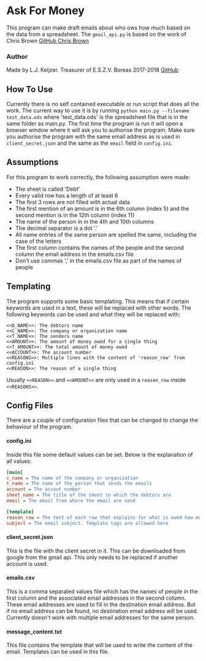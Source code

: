 # Ask For Money
This program can make draft emails about who ows how much based on the data from a spreadsheet.
The `gmail_api.py` is based on the work of Chris Brown [GitHub Chris Brown](https://github.com/chris-brown-nz/python-gmail-api "gmail-api")

### Author
Made by L.J. Keijzer. Treasurer of E.S.Z.V. Boreas 2017-2018 [GitHub](https://github.com/Lau1406 "My GitHub")

## How To Use
Currently there is no self contained executable or run script that does all the work.
The current way to use it is by running
`python main.py --filename test_data.ods`
where 'test_data.ods' is the spreadsheet file that is in the same folder as main.py.
The first time the program is run it will open a browser window where it will ask you to authorise the program. 
Make sure you authorise the program with the same email address as is used in `client_secret.json` and the same as the `email` field in `config.ini`.

## Assumptions
For this program to work correctly, the following assumption were made:
* The sheet is called 'Debt'
* Every valid row has a length of at least 6
* The first 3 rows are not filled with actual data
* The first mention of an amount is in the 6th column (index 5) and the second mention is in the 12th column (index 11)
* The name of the person in in the 4th and 10th columns
* The decimal separator is a dot '.'
* All name entries of the same person are spelled the same, including the case of the letters
* The first column contains the names of the people and the second column the email address in the emails.csv file.
* Don't use commas ',' in the emails.csv file as part of the names of people

## Templating
The program supports some basic templating. 
This means that if certain keywords are used in a text, these will be replaced with other words. 
The following keywords can be used and what they will be replaced with:
```
<<D_NAME>>: The debtors name
<<C_NAME>>: The company or organization name
<<T_NAME>>: The senders name
<<AMOUNT>>: The amount of money owed for a single thing
<<T_AMOUNT>>: The total amount of money owed
<<ACCOUNT>>: The account number
<<REASONS>>: Multiple lines with the content of 'reason_row' from config.ini
<<REASON>>: The reason of a single thing
```
Usually `<<REASON>>` and `<<AMOUNT>>` are only used in a `reason_row` inside `<<REASONS>>`.

## Config Files
There are a couple of configuration files that can be changed to change the behaviour of the program.

#### config.ini
Inside this file some default values can be set. Below is the explanation of all values:
```ini
[main]
c_name = The name of the company or organization
t_name = The name of the person that sends the emails
account = The accout number
sheet_name = The title of the sheet in which the debtors are
email = The email from where the email are send

[template]
reason_row = The text of each row that explains for what is owed how much. Template tags are allowed here
subject = The email subject. Template tags are allowed here
```

#### client_secret.json
This is the file with the client secret in it. This can be downloaded from google from the gmail api. 
This only needs to be replaced if another account is used.

#### emails.csv
This is a comma separated values file which has the names of people in the first column and the associated email addresses in the second column.
These email addresses are used to fill in the destination email address. 
But if no email address can be found, no destination email address will be used.
Currently doesn't work with multiple email addresses for the same person.

#### message_content.txt
This file contains the template that will be used to write the content of the email. 
Templates can be used in this file.
